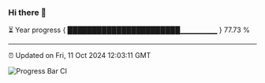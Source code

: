 ### Hi there 👋

⏳ Year progress { ███████████████████████▁▁▁▁▁▁▁ } 77.73 %

---

⏰ Updated on Fri, 11 Oct 2024 12:03:11 GMT

![Progress Bar CI](https://github.com/EinsPommes/EinsPommes/blob/main/.github/workflows/main.yml)
